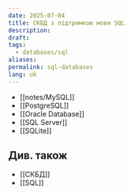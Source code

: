 ```yaml
---
date: 2025-07-04
title: СКБД з підтримкою мови SQL
description: 
draft: 
tags:
  - databases/sql
aliases: 
permalink: sql-databases
lang: uk
---
```


- [[notes/MySQL]]
- [[PostgreSQL]]
- [[Oracle Database]]
- [[SQL Server]]
- [[SQLite]]

## Див. також

- [[СКБД]]
- [[SQL]]